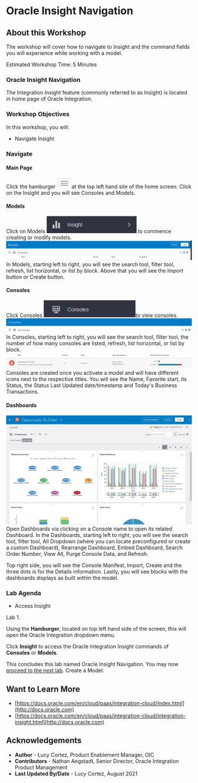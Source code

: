 # Oracle Insight Navigation

## About this Workshop

The workshop will cover how to navigate to Insight and the command fields you will experience while working with a model.

Estimated Workshop Time: 5 Minutes

### Oracle Insight Navigation
The Integration Insight feature (commonly referred to as Insight) is located in home page of Oracle Integration.

### Workshop Objectives

In this workshop, you will:
* Navigate Insight

### Navigate
#### Main Page
Click the hamburger ![hamburger](./images/hamburger.jpg " ")at the top left hand site of the home screen. Click on the Insight and you will see Consoles and Models.

#### Models
Click on Models ![model](./images/model.jpg " ") to commence creating or modify models.
![modelpage](./images/modelpage.jpg " ")
In Models, starting left to right, you will see the search tool, filter tool, refresh, list horizontal, or list by block. Above that you will see the Import button or Create button.



#### Consoles
Click Consoles ![console](./images/console.jpg " ")to view consoles. 
![consolepage](./images/consolepage.jpg " ")
In Consoles, starting left to right, you will see the search tool, filter tool, the number of how many consoles are listed, refresh, list horizontal, or list by block. 
![consolepage2](./images/consolepage2.jpg " ")
Consoles are created once you activate a model and will have different icons next to the respective titles. You will see the Name, Favorite start, its Status, the Status Last Updated date/timestamp and Today's Business Transactions.

#### Dashboards
![Dashboards](./images/feb2021-opp-order-console.jpg " ")
Open Dashboards via clicking on a Console name to open its related Dashboard. 
In the Dashboards, starting left to right, you will see the search tool, filter tool, All Dropdown (where you can locate preconfigured or create a custom Dashboard), Rearrange Dashboard, Embed Dashboard, Search Order Number, View All, Purge Console Data, and Refresh. 

Top right side, you will see the Console Manifest, Import, Create and the three dots is for the Details information. Lastly, you will see blocks with the dashboards displays as built within the model.   
### Lab Agenda
* Access Insight

Lab 1.

Using the **Hamburger**, located on top left hand side of the screen, this will open the Oracle Integration dropdown menu.

Click **Insight** to access the Oracle Integration Insight commands of **Consoles** or **Models**.

This concludes this lab named Oracle Insight Navigation. You may now [proceed to the next lab](#next). Create a Model.



## Want to Learn More

* [https://docs.oracle.com/en/cloud/paas/integration-cloud/index.html](http://docs.oracle.com)
* [https://docs.oracle.com/en/cloud/paas/integration-cloud/integration-insight.html](http://docs.oracle.com)

## Acknowledgements
* **Author** - Lucy Cortez, Product Enablement Manager, OIC
* **Contributors** -  Nathan Angstadt, Senior Director, Oracle Integration Product Management
* **Last Updated By/Date** - Lucy Cortez, August 2021
